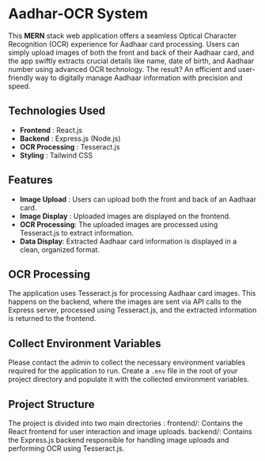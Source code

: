 ﻿# Aadhar-OCR System

This **MERN** stack web application offers a seamless Optical Character Recognition (OCR) experience for Aadhaar card processing. Users can simply upload images of both the front and back of their Aadhaar card, and the app swiftly extracts crucial details like name, date of birth, and Aadhaar number using advanced OCR technology. The result? An efficient and user-friendly way to digitally manage Aadhaar information with precision and speed.



## Technologies Used

- **Frontend** : React.js
- **Backend** : Express.js (Node.js)
- **OCR Processing** : Tesseract.js
- **Styling** : Tailwind CSS

## Features

- **Image Upload** : Users can upload both the front and back of an Aadhaar card.
- **Image Display** : Uploaded images are displayed on the frontend.
- **OCR Processing**: The uploaded images are processed using Tesseract.js to extract information.
- **Data Display**: Extracted Aadhaar card information is displayed in a clean, organized format.

## OCR Processing

The application uses Tesseract.js for processing Aadhaar card images. This happens on the backend, where the images are sent via API calls to the Express server, processed using Tesseract.js, and the extracted information is returned to the frontend.

## Collect Environment Variables

Please contact the admin to collect the necessary environment variables required for the application to run. Create a `.env` file in the root of your project directory and populate it with the collected environment variables.


## Project Structure

The project is divided into two main directories :
frontend/: Contains the React frontend for user interaction and image uploads.
backend/: Contains the Express.js backend responsible for handling image uploads and performing OCR using Tesseract.js.

<!-- ## Installation

```bash

git clone https://github.com/darsandinesh/Aadhar-OCR.git

cd aadhaar-ocr
``` -->